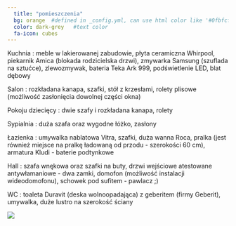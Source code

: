 ```yaml
---
  title: "pomieszczenia"
  bg: orange  #defined in _config.yml, can use html color like '#0fbfcf'
  color: dark-grey   #text color
  fa-icon: cubes
---
```

Kuchnia
: meble w lakierowanej zabudowie, płyta ceramiczna Whirpool, piekarnik Amica (blokada rodzicielska drzwi), zmywarka Samsung (szuflada na sztućce), zlewozmywak, bateria Teka Ark 999, podświetlenie LED, blat dębowy

Salon
: rozkładana kanapa, szafki, stół z krzesłami, rolety plisowe (możliwość zasłonięcia dowolnej części okna)

Pokoju dziecięcy
: dwie szafy i rozkładana kanapa, rolety

Sypialnia
: duża szafa oraz wygodne łóżko, zasłony

Łazienka
: umywalka nablatowa Vitra, szafki, duża wanna Roca, pralka (jest również miejsce na pralkę ładowaną od przodu - szerokości 60 cm), armatura Kludi - baterie podtynkowe

Hall
: szafa wnękowa oraz szafki na buty, drzwi wejściowe atestowane antywłamaniowe - dwa zamki, domofon (możliwość instalacji wideodomofonu), schowek pod sufitem - pawlacz ;)

WC
: toaleta Duravit (deska wolnoopadająca) z geberitem (firmy Geberit), umywalka, duże lustro na szerokość ściany

<div class="row">
<img src="{{ "/img/mieszkanie/na_woli_191.png" | prepend: site.baseurl }}" class="imga">
</div>
